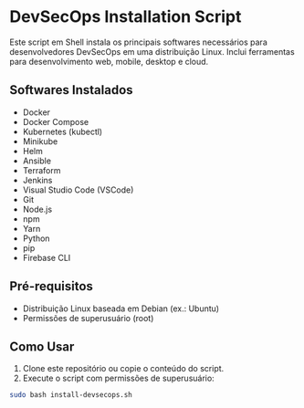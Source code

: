# DevSecOps Installation Script

Este script em Shell instala os principais softwares necessários para desenvolvedores DevSecOps em uma distribuição Linux. Inclui ferramentas para desenvolvimento web, mobile, desktop e cloud.

## Softwares Instalados

- Docker
- Docker Compose
- Kubernetes (kubectl)
- Minikube
- Helm
- Ansible
- Terraform
- Jenkins
- Visual Studio Code (VSCode)
- Git
- Node.js
- npm
- Yarn
- Python
- pip
- Firebase CLI

## Pré-requisitos

- Distribuição Linux baseada em Debian (ex.: Ubuntu)
- Permissões de superusuário (root)

## Como Usar

1. Clone este repositório ou copie o conteúdo do script.
2. Execute o script com permissões de superusuário:

```bash
sudo bash install-devsecops.sh
